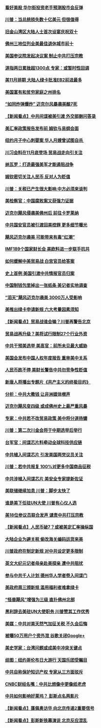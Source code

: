 #### [看好美股 华尔街投资老手预测股市会反弹](../pages/nsc412/n10778604.md?t=10121234) 

#### [川普：当总统损失数十亿美元 但很值得](../pages/nsc412/n10778932.md?t=10121234) 

#### [旧金山湾区大陆人士首次设宴庆祝双十](../pages/nsc412/n10778620.md?t=10121234) 

#### [佛州三地位列全美最佳退休城市前十](../pages/nsc412/n10777888.md?t=10121234) 

#### [美国参议院发起决议案 制止中共打压宗教](../pages/nsc412/n10777584.md?t=10121234) 

#### [道指两日累挫超1300点 专家：或暂时性回调](../pages/nsc412/n10777885.md?t=10121234) 

#### [美11月排期 大陆人绿卡批准EB2前进最多](../pages/nsc412/n10777900.md?t=10121234) 

#### [美国富有和贫穷家庭之州排名](../pages/nsc412/n10777911.md?t=10121234) 

#### [“如同炸弹爆炸” 迈克尔风暴袭美酿7死](../pages/nsc412/n10777806.md?t=10121234) 

#### [【新闻看点】中共间谍被美引渡 外交部删问答录](../pages/nsc412/n10777155.md?t=10121234) 

#### [美汇率政策报告发布前 姆钦与易纲会面](../pages/nsc412/n10777156.md?t=10121234) 

#### [纽约月子中心刺婴案 华人月嫂曾试图自杀 ](../pages/nsc412/n10777493.md?t=10121234) 

#### [川习会料在11月底登场 贸易战走向引关注](../pages/nsc412/n10777468.md?t=10121234) 

#### [纳瓦罗：打造最强美军才能遏阻战争](../pages/nsc412/n10777382.md?t=10121234) 

#### [姆钦密切关注人民币 反对人为贬值](../pages/nsc412/n10777297.md?t=10121234) 

#### [川普：关税已产生很大影响 中方必须来谈判](../pages/nsc412/n10777141.md?t=10121234) 

#### [美检察官：中国腐败案又获强力证据](../pages/nsc412/n10777118.md?t=10121234) 

#### [迈克尔飓风侵袭美佛州后 前往卡罗莱纳](../pages/nsc412/n10777049.md?t=10121234) 

#### [中共国安官员被引渡回美控罪 更多细节曝光](../pages/nsc412/n10775561.md?t=10121234) 

#### [飓风迈克尔袭美 可能带来有毒“红潮”](../pages/nsc412/n10776149.md?t=10121234) 

#### [IMF189个国家财长会 美欧料进一步联手抗共](../pages/nsc412/n10775397.md?t=10121234) 

#### [如何缓解中美贸易战 白宫官员给答案](../pages/nsc412/n10775590.md?t=10121234) 

#### [史上首例 美国引渡中共情报官员归案](../pages/nsc412/n10775224.md?t=10121234) 

#### [中国制钱包里掉出一张纸条 美记者实地调查](../pages/nsc412/n10775105.md?t=10121234) 

#### [“滔天”飓风迈克尔袭美 3000万人受影响](../pages/nsc412/n10775248.md?t=10121234) 

#### [美推出绿卡申请新规 六大考量因素须知](../pages/nsc412/n10774920.md?t=10121234) 

#### [【新闻看点】贸易战谁会输？川普再警告北京](../pages/nsc412/n10774769.md?t=10121234) 

#### [贸易战再升级？美将试行限制27个行业外资](../pages/nsc412/n10774978.md?t=10121234) 

#### [中共干预美选举 美高官：前所未见最大威胁](../pages/nsc412/n10774924.md?t=10121234) 

#### [美国会发布中国人权年度报告 重审美中关系](../pages/nsc412/n10774917.md?t=10121234) 

#### [人民币跌不停 美财长警告中共勿竞争性贬值](../pages/nsc412/n10774778.md?t=10121234) 

#### [新唐人将播出专题片《共产主义的终极目的》](../pages/nsc412/n10767004.md?t=10121234) 

#### [分析：中共大撒钱 让非洲媒体噤声](../pages/nsc412/n10772349.md?t=10121234) 

#### [迈克尔飓风变四级 或成佛州史上最严重风暴](../pages/nsc412/n10774142.md?t=10121234) 

#### [专家：中共若不改贸易政策 美中将分道扬镳](../pages/nsc412/n10773996.md?t=10121234) 

#### [川普：第二次川金会将于中期选举后举行](../pages/nsc412/n10773708.md?t=10121234) 

#### [台军官：间谍芯片料牵动全球科技供应链](../pages/nsc412/n10772822.md?t=10121234) 

#### [中共植入间谍芯片 引发美国两党议员关注](../pages/nsc412/n10773424.md?t=10121234) 

#### [川普：若中共报复 100%对更多中国商品征税](../pages/nsc412/n10773067.md?t=10121234) 

#### [中共涉植入间谍芯片 美安全专家提新佐证](../pages/nsc412/n10773174.md?t=10121234) 

#### [美联储继续加息 川普：脚步太快了](../pages/nsc412/n10773095.md?t=10121234) 

#### [谁是美下任驻UN大使 川普有心仪人选](../pages/nsc412/n10772974.md?t=10121234) 

#### [美18位参议员联合发声 谴责中共打压宗教](../pages/nsc412/n10767290.md?t=10121234) 

#### [【新闻看点】人民币破7？或被美定汇率操纵国](../pages/nsc412/n10772384.md?t=10121234) 

#### [大陆企业为避关税 偷改海关编码运货来美](../pages/nsc412/n10772734.md?t=10121234) 

#### [川普政府在制定新规 对中共设定更多限制](../pages/nsc412/n10772785.md?t=10121234) 

#### [英文大纪元记者母亲赴美探亲 遭中共阻扰](../pages/nsc412/n10772575.md?t=10121234) 

#### [参与中共千人计划 德州华人学者卷入间谍门](../pages/nsc412/n10772595.md?t=10121234) 

#### [美政府周三颁新规 滥用福利者难拿绿卡](../pages/nsc412/n10772436.md?t=10121234) 

#### [“怪兽飓风”增强为三级 直扑佛州北部](../pages/nsc412/n10772352.md?t=10121234) 

#### [黑利辞去美驻UN大使职务 川普赞其工作优秀](../pages/nsc412/n10772371.md?t=10121234) 

#### [美媒：中共对美天然气加征关税 不久会后悔](../pages/nsc412/n10771687.md?t=10121234) 

#### [被曝50万用户个资外泄 谷歌关闭Google+](../pages/nsc412/n10770839.md?t=10121234) 

#### [美史学家：台湾问题或成美中冲突关键点](../pages/nsc412/n10771318.md?t=10121234) 

#### [组图：纽约哥伦布日大游行 天国乐团受瞩目](../pages/nsc412/n10770597.md?t=10121234) 

#### [中共自称保护知识产权 专家从三方面驳斥](../pages/nsc412/n10770284.md?t=10121234) 

#### [CNBC财经名嘴：中共比想像中更像纸老虎](../pages/nsc412/n10770794.md?t=10121234) 

#### [中共如何影响好莱坞？ 彭斯点名两影片](../pages/nsc412/n10751048.md?t=10121234) 

#### [【新闻看点】蓬佩奥访华 向北京传递2重要信号](../pages/nsc412/n10770311.md?t=10121234) 

#### [【新闻看点】彭斯新铁幕演说 北京反应混乱](../pages/nsc412/n10770106.md?t=10121234) 

